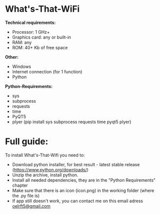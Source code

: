 # What's-That-WiFi

**Technical requirements:**
- Processor: 1 GHz+
- Graphics card: any or built-in
- RAM: any
- ROM: 40+ Kb of free space

**Other:**
- Windows
- Internet connection (for 1 function)
- Python

**Python-Requirements:**
- sys
- subprocess
- requests
- time
- PyQT5
- plyer
(pip install sys subprocess requests time pyqt5 plyer)

# Full guide:
To install What's-That-Wifi you need to:
- Download python installer, for best result - latest stable release (https://www.python.org/downloads/)
- Unzip the archive, install python.
- Install all needed dependencies, they are in the "Python Requirements" chapter
- Make sure that there is an icon (icon.png) in the working folder (where the .py file is)
- If app still doesn't work, you can contact me on this email adress oelrft5@gmail.com
